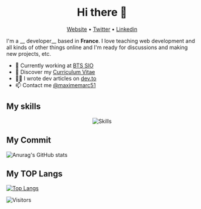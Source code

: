<h1 align="center">Hi there 👋</h1>

<p align="center">
  <a href="https://www.maximemarc.online/">Website</a> •
  <a href="https://twitter.com/maximemarc51">Twitter</a> •
  <a href="https://www.linkedin.com/in/maximemarc51">Linkedin</a>
</p>

I'm a __ developer__ based in __France__. I love teaching web development and all kinds of other things online and I'm ready for discussions and making new projects, etc.

* 💼 Currently working at [BTS SIO](http://www.sio-reims.fr) <br/>
* 🔖 Discover my [Curriculum Vitae](https://www.maximemarc.online/img/Maxime_MARC_CV.pdf)<br/>
* ✍🏻 I wrote dev articles on [dev.to](https://dev.to/maximemarc) <br/>
* 📫 Contact me [@maximemarc51](https://twitter.com/maximemarc51)

## My skills

<p align="center">
  <img align="center" alt="Skills" src="https://github.com/maximemarc/maximemarc/blob/main/img/pack.png" />
</p>

## My Commit

![Anurag's GitHub stats](https://github-readme-stats.vercel.app/api?username=maximemarc&show_icons=true&theme=radical)


## My TOP Langs

[![Top Langs](https://github-readme-stats.vercel.app/api/top-langs/?username=maximemarc&langs_count=8)](https://github.com/anuraghazra/github-readme-stats)



![Visitors](https://visitor-badge.laobi.icu/badge?page_id=maximemarc.maximemarc)
